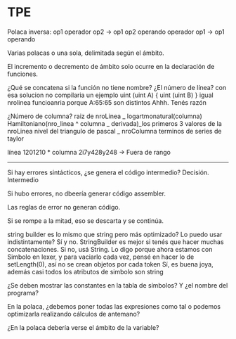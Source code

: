 # TPE

Polaca inversa:
op1 operador op2 -> op1 op2 operando
operador op1 -> op1 operando

Varias polacas o una sola, delimitada según el ámbito.

El incremento o decremento de ámbito solo ocurre en la declaración de funciones.

¿Qué se concatena si la función no tiene nombre? ¿El número de línea?
con esa solucion no compilaria un ejemplo
uint (uint A) { uint (uint B) }
igual nrolinea funcioanria
porque A:65:65 son distintos
Ahhh. Tenés razón

¿Número de columna?
raiz de nroLinea _ logartmonatural(columna)
Hamiltoniano(nro_linea ^ columna _ derivada)_los primeros 3 valores de la nroLinea nivel del triangulo de pascal _ nroColumna terminos de series de taylor

línea 1201210 \* columna 2i7y428y248 -> Fuera de rango

---

Si hay errores sintácticos, ¿se genera el código intermedio? Decisión.
Intermedio

Si hubo errores, no dbeería generar código assembler.

Las reglas de error no generan código.

Si se rompe a la mitad, eso se descarta y se continúa.

string builder es lo mismo que string pero más optimizado? Lo puedo usar indistintamente?
Sí y no. StringBuilder es mejor si tenés que hacer muchas concatenaciones. Si no, usá String.
Lo digo porque ahora estamos con Simbolo en lexer, y para vaciarlo cada vez, pensé en hacer lo de setLength(0), así no se crean objetos por cada token
Sí, es buena
joya, además casi todos los atributos de simbolo son string

¿Se deben mostrar las constantes en la tabla de símbolos? Y ¿el nombre del programa?

En la polaca, ¿debemos poner todas las expresiones como tal o podemos optimizarla realizando cálculos de antemano?

¿En la polaca debería verse el ámbito de la variable?
